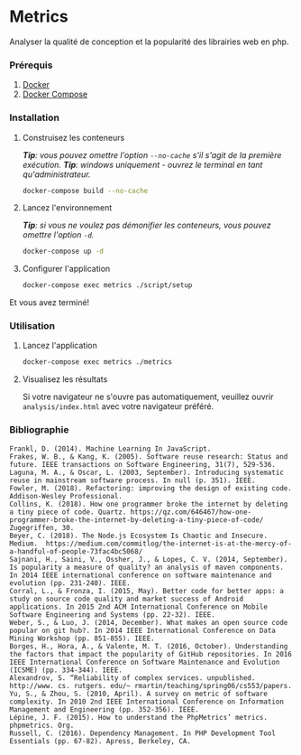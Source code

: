 # Metrics
Analyser la qualité de conception et la popularité des librairies web en php.

### Prérequis

1. [Docker](https://docs.docker.com/engine/installation/)
2. [Docker Compose](https://docs.docker.com/compose/install/)

### Installation

1. Construisez les conteneurs

    ***Tip**: vous pouvez omettre l'option `--no-cache` s'il s'agit de la première exécution.*
    ***Tip**: windows uniquement - ouvrez le terminal en tant qu'administrateur.*
    
    ```bash
    docker-compose build --no-cache
    ```
   
2. Lancez l'environnement

    ***Tip**: si vous ne voulez pas démonifier les conteneurs, vous pouvez omettre l'option `-d`.*
    
    ```bash
    docker-compose up -d
    ```

3. Configurer l'application

    ```bash
    docker-compose exec metrics ./script/setup
    ```

Et vous avez terminé!

### Utilisation

1. Lancez l'application

    ```bash
    docker-compose exec metrics ./metrics
    ```
   
 2. Visualisez les résultats
 
    Si votre navigateur ne s'ouvre pas automatiquement, veuillez ouvrir `analysis/index.html` avec votre navigateur préféré.

### Bibliographie
    Frankl, D. (2014). Machine Learning In JavaScript.
    Frakes, W. B., & Kang, K. (2005). Software reuse research: Status and future. IEEE transactions on Software Engineering, 31(7), 529-536.
    Laguna, M. A., & Oscar, L. (2003, September). Introducing systematic reuse in mainstream software process. In null (p. 351). IEEE.
    Fowler, M. (2018). Refactoring: improving the design of existing code. Addison-Wesley Professional.
    Collins, K. (2018). How one programmer broke the internet by deleting a tiny piece of code. Quartz. https://qz.com/646467/how-one-programmer-broke-the-internet-by-deleting-a-tiny-piece-of-code/ Zugegriffen, 30.
    Beyer, C. (2018). The Node.js Ecosystem Is Chaotic and Insecure. Medium.  https://medium.com/commitlog/the-internet-is-at-the-mercy-of-a-handful-of-people-73fac4bc5068/
    Sajnani, H., Saini, V., Ossher, J., & Lopes, C. V. (2014, September). Is popularity a measure of quality? an analysis of maven components. In 2014 IEEE international conference on software maintenance and evolution (pp. 231-240). IEEE.
    Corral, L., & Fronza, I. (2015, May). Better code for better apps: a study on source code quality and market success of Android applications. In 2015 2nd ACM International Conference on Mobile Software Engineering and Systems (pp. 22-32). IEEE.
    Weber, S., & Luo, J. (2014, December). What makes an open source code popular on git hub?. In 2014 IEEE International Conference on Data Mining Workshop (pp. 851-855). IEEE.
    Borges, H., Hora, A., & Valente, M. T. (2016, October). Understanding the factors that impact the popularity of GitHub repositories. In 2016 IEEE International Conference on Software Maintenance and Evolution (ICSME) (pp. 334-344). IEEE.
    Alexandrov, S. “Reliability of complex services. unpublished. http://www. cs. rutgers. edu/~ rmartin/teaching/spring06/cs553/papers.
    Yu, S., & Zhou, S. (2010, April). A survey on metric of software complexity. In 2010 2nd IEEE International Conference on Information Management and Engineering (pp. 352-356). IEEE.
    Lépine, J. F. (2015). How to understand the PhpMetrics’ metrics. phpmetrics. Org.
    Russell, C. (2016). Dependency Management. In PHP Development Tool Essentials (pp. 67-82). Apress, Berkeley, CA.
